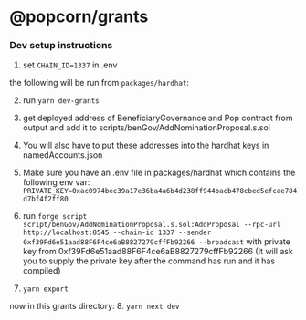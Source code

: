 # @popcorn/grants

### Dev setup instructions

1. set `CHAIN_ID=1337` in .env

the following will be run from `packages/hardhat`:

2. run `yarn dev-grants`

3. get deployed address of BeneficiaryGovernance and Pop contract from output and add it to scripts/benGov/AddNominationProposal.s.sol

4. You will also have to put these addresses into the hardhat keys in namedAccounts.json

5. Make sure you have an .env file in packages/hardhat which contains the following env var:
`PRIVATE_KEY=0xac0974bec39a17e36ba4a6b4d238ff944bacb478cbed5efcae784d7bf4f2ff80`

6. run `forge script script/benGov/AddNominationProposal.s.sol:AddProposal --rpc-url http://localhost:8545 --chain-id 1337 --sender 0xf39Fd6e51aad88F6F4ce6aB8827279cffFb92266 --broadcast` with private key from 0xf39Fd6e51aad88F6F4ce6aB8827279cffFb92266
(It will ask you to supply the private key after the command has run and it has compiled)

7. `yarn export`

now in this grants directory:
8. `yarn next dev`





